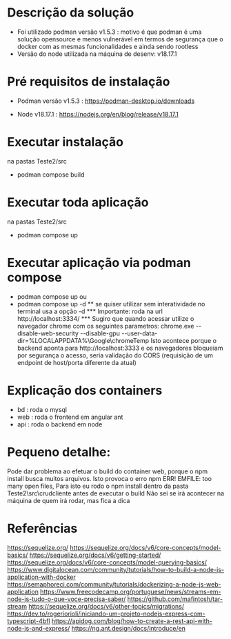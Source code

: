 # Descrição da solução

- Foi utilizado podman versão v1.5.3 : motivo é que podman é uma solução opensource e menos vulnerável em termos de segurança que o docker com as mesmas funcionalidades e ainda sendo rootless
- Versão do node utilizada na máquina de desenv: v18.17.1

# Pré requisitos de instalação

- Podman versão v1.5.3 : https://podman-desktop.io/downloads

- Node v18.17.1 : https://nodejs.org/en/blog/release/v18.17.1

# Executar instalação
na pastas Teste2/src
- podman compose build

# Executar toda aplicação
na pastas Teste2/src
- podman compose up



# Executar aplicação via podman compose

- podman compose up 
ou
- podman compose up -d 
** se quiser utilizar sem interatividade no terminal usa a opção -d
*** Importante: roda na url http://localhost:3334/
*** Sugiro que quando acessar utilize o navegador chrome com os seguintes parametros:
chrome.exe --disable-web-security --disable-gpu --user-data-dir=%LOCALAPPDATA%\Google\chromeTemp
Isto acontece porque o backend aponta para http://localhost:3333 e os navegadores bloqueiam por segurança o acesso, seria validação do CORS (requisição de um endpoint de host/porta diferente da atual)

# Explicação dos containers
 - bd : roda o mysql
 - web : roda o frontend em angular ant
 - api : roda o backend em node

 # Pequeno detalhe:
  Pode dar problema ao efetuar o build do container web, porque o npm install busca muitos arquivos. 
  Isto provoca o erro npm ERR! EMFILE: too many open files, 
  Para isto eu rodo o npm install dentro da pasta Teste2\src\crudcliente antes de executar o build
  Não sei se irá acontecer na máquina de quem irá rodar, mas fica a dica

# Referências
https://sequelize.org/
https://sequelize.org/docs/v6/core-concepts/model-basics/
https://sequelize.org/docs/v6/getting-started/
https://sequelize.org/docs/v6/core-concepts/model-querying-basics/
https://www.digitalocean.com/community/tutorials/how-to-build-a-node-js-application-with-docker
https://semaphoreci.com/community/tutorials/dockerizing-a-node-js-web-application
https://www.freecodecamp.org/portuguese/news/streams-em-node-js-tudo-o-que-voce-precisa-saber/
https://github.com/mafintosh/tar-stream
https://sequelize.org/docs/v6/other-topics/migrations/
https://dev.to/rogeriorioli/iniciando-um-projeto-nodejs-express-com-typescript-4bfl
https://apidog.com/blog/how-to-create-a-rest-api-with-node-js-and-express/
https://ng.ant.design/docs/introduce/en

